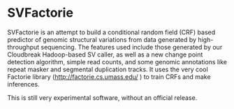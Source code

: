 SVFactorie
==========

SVFactorie is an attempt to build a conditional random field (CRF) based predictor of genomic structural variations from data generated by high-throughput sequencing. The features used include those generated by our Cloudbreak Hadoop-based SV caller, as well as a new change point detection algorithm, simple read counts, and some genomic annotations like repeat masker and segmental duplication tracks. It uses the very cool Factorie library (http://factorie.cs.umass.edu/ ) to train CRFs and make inferences.

This is still very experimental software, without an official release.

